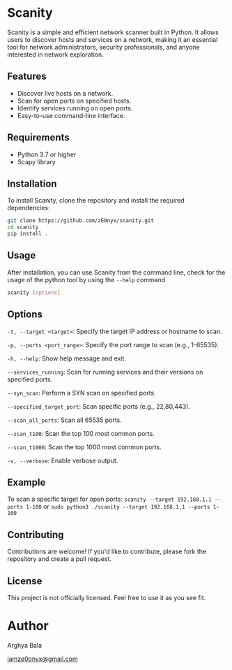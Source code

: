# Scanity

Scanity is a simple and efficient network scanner built in Python. It allows users to discover hosts and services on a network, making it an essential tool for network administrators, security professionals, and anyone interested in network exploration.

## Features

- Discover live hosts on a network.
- Scan for open ports on specified hosts.
- Identify services running on open ports.
- Easy-to-use command-line interface.

## Requirements

- Python 3.7 or higher
- Scapy library

## Installation

To install Scanity, clone the repository and install the required dependencies:

```bash
git clone https://github.com/zE0nyx/scanity.git
cd scanity
pip install .
```

## Usage
After installation, you can use Scanity from the command line, check for the usage of the python tool by using the ```--help``` command
```bash
scanity [options] 
```
## Options

```-t, --target <target>```: Specify the target IP address or hostname to scan.

```-p, --ports <port_range>```: Specify the port range to scan (e.g., 1-65535).

```-h, --help```: Show help message and exit.

```--services_running```: Scan for running services and their versions on specified ports.

```--syn_scan```: Perform a SYN scan on specified ports.

```--specified_target_port```: Scan specific ports (e.g., 22,80,443).

```--scan_all_ports```: Scan all 65535 ports.

```--scan_t100```: Scan the top 100 most common ports.

```--scan_t1000```: Scan the top 1000 most common ports.

```-v, --verbose```: Enable verbose output.

## Example
To scan a specific target for open ports:
```scanity --target 192.168.1.1 --ports 1-100```
or 
```sudo python3 ./scanity --target 192.168.1.1 --ports 1-100```

## Contributing
Contributions are welcome! If you'd like to contribute, please fork the repository and create a pull request.

## License
This project is not officially licensed. Feel free to use it as you see fit.

# Author
Arghya Bala

iamze0onyx@gmail.com

    


